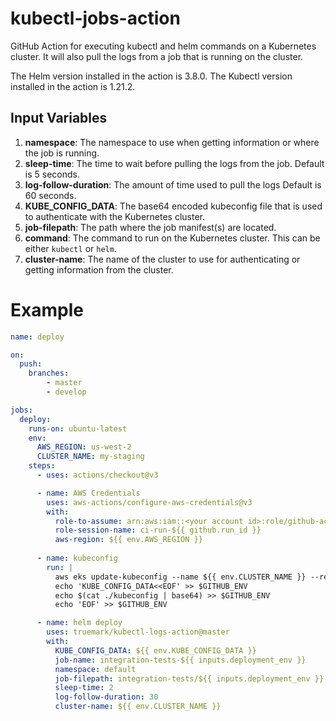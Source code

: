 # kubectl-jobs-action

GitHub Action for executing kubectl and helm commands on a Kubernetes cluster.
It will also pull the logs from a job that is running on the cluster.

The Helm version installed in the action is 3.8.0.
The Kubectl version installed in the action is 1.21.2.

## Input Variables
1. **namespace**: The namespace to use when getting information or where the job is running.
2. **sleep-time**: The time to wait before pulling the logs from the job. Default is 5 seconds.
3. **log-follow-duration**: The amount of time used to pull the logs Default is 60 seconds.
4. **KUBE_CONFIG_DATA**: The base64 encoded kubeconfig file that is used to authenticate with the Kubernetes cluster.
5. **job-filepath**: The path where the job manifest(s) are located.
6. **command**: The command to run on the Kubernetes cluster. This can be either `kubectl` or `helm`.
7. **cluster-name**: The name of the cluster to use for authenticating or getting information from the cluster.


# Example
```yaml
name: deploy

on:
  push:
    branches:
        - master
        - develop

jobs:
  deploy:
    runs-on: ubuntu-latest
    env:
      AWS_REGION: us-west-2
      CLUSTER_NAME: my-staging
    steps:
      - uses: actions/checkout@v3

      - name: AWS Credentials
        uses: aws-actions/configure-aws-credentials@v3
        with:
          role-to-assume: arn:aws:iam::<your account id>:role/github-actions
          role-session-name: ci-run-${{ github.run_id }}
          aws-region: ${{ env.AWS_REGION }}
      
      - name: kubeconfig
        run: |
          aws eks update-kubeconfig --name ${{ env.CLUSTER_NAME }} --region ${{ env.AWS_REGION }}  --kubeconfig ./kubeconfig
          echo 'KUBE_CONFIG_DATA<<EOF' >> $GITHUB_ENV
          echo $(cat ./kubeconfig | base64) >> $GITHUB_ENV
          echo 'EOF' >> $GITHUB_ENV

      - name: helm deploy
        uses: truemark/kubectl-logs-action@master
        with:
          KUBE_CONFIG_DATA: ${{ env.KUBE_CONFIG_DATA }}
          job-name: integration-tests-${{ inputs.deployment_env }}
          namespace: default
          job-filepath: integration-tests/${{ inputs.deployment_env }}
          sleep-time: 2
          log-follow-duration: 30
          cluster-name: ${{ env.CLUSTER_NAME }}
```
